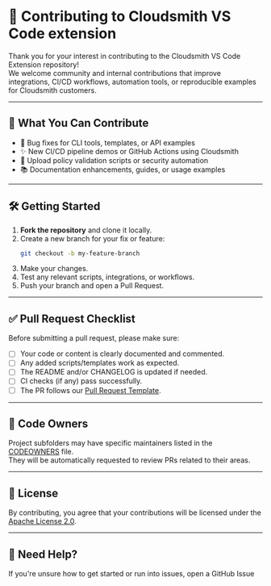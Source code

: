 # 🤝 Contributing to Cloudsmith VS Code extension

Thank you for your interest in contributing to the Cloudsmith VS Code Extension repository!  
We welcome community and internal contributions that improve integrations, CI/CD workflows, automation tools, or reproducible examples for Cloudsmith customers.

---

## 📁 What You Can Contribute

- 🧰 Bug fixes for CLI tools, templates, or API examples
- ✨ New CI/CD pipeline demos or GitHub Actions using Cloudsmith
- 🧪 Upload policy validation scripts or security automation
- 📚 Documentation enhancements, guides, or usage examples

---

## 🛠️ Getting Started

1. **Fork the repository** and clone it locally.
2. Create a new branch for your fix or feature:
   ```bash
   git checkout -b my-feature-branch
   ```
3. Make your changes.
4. Test any relevant scripts, integrations, or workflows.
5. Push your branch and open a Pull Request.

---

## ✅ Pull Request Checklist

Before submitting a pull request, please make sure:

- [ ] Your code or content is clearly documented and commented.
- [ ] Any added scripts/templates work as expected.
- [ ] The README and/or CHANGELOG is updated if needed.
- [ ] CI checks (if any) pass successfully.
- [ ] The PR follows our [Pull Request Template](.github/PULL_REQUEST_TEMPLATE.md).

---

## 👥 Code Owners

Project subfolders may have specific maintainers listed in the [CODEOWNERS](.github/CODEOWNERS) file.  
They will be automatically requested to review PRs related to their areas.

---

## 📄 License

By contributing, you agree that your contributions will be licensed under the [Apache License 2.0](LICENSE).

---

## 🧙 Need Help?

If you're unsure how to get started or run into issues, open a GitHub Issue